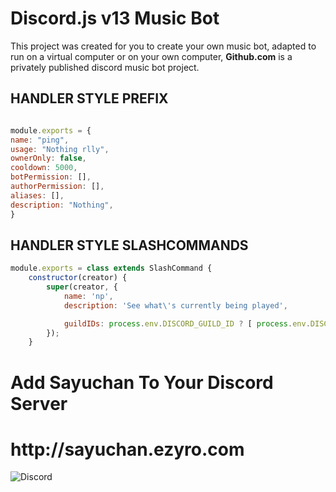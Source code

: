 # Discord.js v13 Music Bot
This project was created for you to create your own music bot, adapted to run on a virtual computer or on your own computer, **Github.com** is a privately published discord music bot project.

## HANDLER STYLE PREFIX
```js

module.exports = {
name: "ping",
usage: "Nothing rlly",
ownerOnly: false, 
cooldown: 5000,
botPermission: [],
authorPermission: [],
aliases: [],
description: "Nothing",
}

```

## HANDLER STYLE SLASHCOMMANDS
```js
module.exports = class extends SlashCommand {
    constructor(creator) {
        super(creator, {
            name: 'np',
            description: 'See what\'s currently being played',

            guildIDs: process.env.DISCORD_GUILD_ID ? [ process.env.DISCORD_GUILD_ID ] : undefined
        });
    }

```
<h1>Add Sayuchan To Your Discord Server</h1> 
<h1>http://sayuchan.ezyro.com</h1>

![Discord](https://cdn.discordapp.com/attachments/983355485384216626/999992636796583956/logobanner.png)
